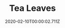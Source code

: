 ---
templateKey: blog-post
title: Tea Leaves
type: vegetable
description: The young leaves of the tea plant. Can be brewed into the popular, energizing beverage.
featuredpost: false
date: 2020-02-10T00:00:02.711Z
featuredimage: /img/Tea_Leaves.png
sellPrice: 55
tags:
  - vegetable
  - Caroline
  - monthly
  - Green Tea
---
